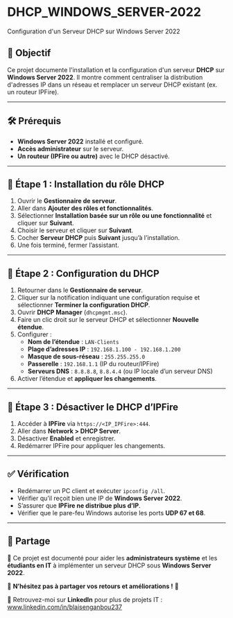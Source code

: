 # DHCP_WINDOWS_SERVER-2022
Configuration d'un Serveur DHCP sur Windows Server 2022


## 📌 Objectif
Ce projet documente l'installation et la configuration d'un serveur **DHCP** sur **Windows Server 2022**. Il montre comment centraliser la distribution d'adresses IP dans un réseau et remplacer un serveur DHCP existant (ex. un routeur IPFire).

---

## 🛠️ Prérequis

- **Windows Server 2022** installé et configuré.
- **Accès administrateur** sur le serveur.
- **Un routeur (IPFire ou autre)** avec le DHCP désactivé.

---

## 🔹 Étape 1 : Installation du rôle DHCP
1. Ouvrir le **Gestionnaire de serveur**.
2. Aller dans **Ajouter des rôles et fonctionnalités**.
3. Sélectionner **Installation basée sur un rôle ou une fonctionnalité** et cliquer sur **Suivant**.
4. Choisir le serveur et cliquer sur **Suivant**.
5. Cocher **Serveur DHCP** puis **Suivant** jusqu’à l’installation.
6. Une fois terminé, fermer l’assistant.

---

## 🔹 Étape 2 : Configuration du DHCP
1. Retourner dans le **Gestionnaire de serveur**.
2. Cliquer sur la notification indiquant une configuration requise et sélectionner **Terminer la configuration DHCP**.
3. Ouvrir **DHCP Manager** (`dhcpmgmt.msc`).
4. Faire un clic droit sur le serveur DHCP et sélectionner **Nouvelle étendue**.
5. Configurer :
   - **Nom de l’étendue** : `LAN-Clients`
   - **Plage d’adresses IP** : `192.168.1.100 - 192.168.1.200`
   - **Masque de sous-réseau** : `255.255.255.0`
   - **Passerelle** : `192.168.1.1` (IP du routeur/IPFire)
   - **Serveurs DNS** : `8.8.8.8`, `8.8.4.4` (ou IP locale d’un serveur DNS)
6. Activer l’étendue et **appliquer les changements**.

---

## 🔹 Étape 3 : Désactiver le DHCP d’IPFire
1. Accéder à **IPFire** via `https://<IP_IPFire>:444`.
2. Aller dans **Network > DHCP Server**.
3. Désactiver **Enabled** et enregistrer.
4. Redémarrer IPFire pour appliquer les changements.

---

## ✅ Vérification
- Redémarrer un PC client et exécuter `ipconfig /all`.
- Vérifier qu’il reçoit bien une IP de **Windows Server 2022**.
- S’assurer que **IPFire ne distribue plus d’IP**.
- Vérifier que le pare-feu Windows autorise les ports **UDP 67 et 68**.

---

## 📢 Partage
📌 Ce projet est documenté pour aider les **administrateurs système** et les **étudiants en IT** à implémenter un serveur DHCP sous **Windows Server 2022**.

📌 **N’hésitez pas à partager vos retours et améliorations !** 🚀

📌 Retrouvez-moi sur **LinkedIn** pour plus de projets IT : www.linkedin.com/in/blaisenganbou237


